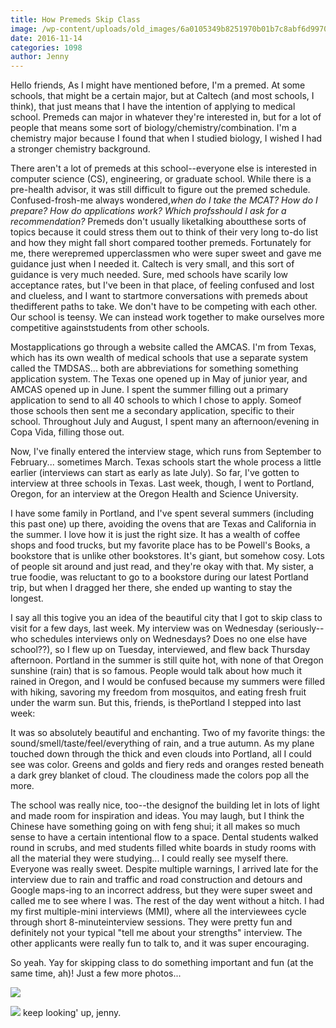 ```yaml
---
title: How Premeds Skip Class
image: /wp-content/uploads/old_images/6a0105349b8251970b01b7c8abf6d9970b-500wi.jpg
date: 2016-11-14
categories: 1098
author: Jenny
---
```


Hello friends,
As I might have mentioned before, I'm a premed. At some schools, that might be a certain major, but at Caltech (and most schools, I think), that just means that I have the intention of applying to medical school. Premeds can major in whatever they're interested in, but for a lot of people that means some sort of biology/chemistry/combination. I'm a chemistry major because I found that when I studied biology, I wished I had a stronger chemistry background.

There aren't a lot of premeds at this school--everyone else is interested in computer science (CS), engineering, or graduate school. While there is a pre-health advisor, it was still difficult to figure out the premed schedule. Confused-frosh-me always wondered,*when do I take the MCAT? How do I prepare? How do applications work? Which profsshould I ask for a recommendation?*
Premeds don't usually liketalking aboutthese sorts of topics because it could stress them out to think of their very long to-do list and how they might fall short compared toother premeds. Fortunately for me, there werepremed upperclassmen who were super sweet and gave me guidance just when I needed it. Caltech is very small, and this sort of guidance is very much needed. Sure, med schools have scarily low acceptance rates, but I've been in that place, of feeling confused and lost and clueless, and I want to startmore conversations with premeds about thedifferent paths to take. We don't have to be competing with each other. Our school is teensy. We can instead work together to make ourselves more competitive againststudents from other schools.

Mostapplications go through a website called the AMCAS. I'm from Texas, which has its own wealth of medical schools that use a separate system called the TMDSAS... both are abbreviations for something something application system. The Texas one opened up in May of junior year, and AMCAS opened up in June. I spent the summer filling out a primary application to send to all 40 schools to which I chose to apply. Someof those schools then sent me a secondary application, specific to their school. Throughout July and August, I spent many an afternoon/evening in Copa Vida, filling those out.

Now, I've finally entered the interview stage, which runs from September to February... sometimes March. Texas schools start the whole process a little earlier (interviews can start as early as late July). So far, I've gotten to interview at three schools in Texas. Last week, though, I went to Portland, Oregon, for an interview at the Oregon Health and Science University.

I have some family in Portland, and I've spent several summers (including this past one) up there, avoiding the ovens that are Texas and California in the summer. I love how it is just the right size. It has a wealth of coffee shops and food trucks, but my favorite place has to be Powell's Books, a bookstore that is unlike other bookstores. It's giant, but somehow cosy. Lots of people sit around and just read, and they're okay with that. My sister, a true foodie, was reluctant to go to a bookstore during our latest Portland trip, but when I dragged her there, she ended up wanting to stay the longest.

I say all this togive you an idea of the beautiful city that I got to skip class to visit for a few days, last week. My interview was on Wednesday (seriously--who schedules interviews only on Wednesdays? Does no one else have school??), so I flew up on Tuesday, interviewed, and flew back Thursday afternoon. Portland in the summer is still quite hot, with none of that Oregon sunshine (rain) that is so famous. People would talk about how much it rained in Oregon, and I would be confused because my summers were filled with hiking, savoring my freedom from mosquitos, and eating fresh fruit under the warm sun. But this, friends, is thePortland I stepped into last week:

It was so absolutely beautiful and enchanting. Two of my favorite things: the sound/smell/taste/feel/everything of rain, and a true autumn. As my plane touched down through the thick and even clouds into Portland, all I could see was color. Greens and golds and fiery reds and oranges rested beneath a dark grey blanket of cloud. The cloudiness made the colors pop all the more.

The school was really nice, too--the designof the building let in lots of light and made room for inspiration and ideas. You may laugh, but I think the Chinese have something going on with feng shui; it all makes so much sense to have a certain intentional flow to a space. Dental students walked round in scrubs, and med students filled white boards in study rooms with all the material they were studying... I could really see myself there. Everyone was really sweet. Despite multiple warnings, I arrived late for the interview due to rain and traffic and road construction and detours and Google maps-ing to an incorrect address, but they were super sweet and called me to see where I was. The rest of the day went without a hitch. I had my first multiple-mini interviews (MMI), where all the interviewees cycle through short 8-minuteinterview sessions. They were pretty fun and definitely not your typical "tell me about your strengths" interview. The other applicants were really fun to talk to, and it was super encouraging.

So yeah. Yay for skipping class to do something important and fun (at the same time, ah)! Just a few more photos...


![](/old_images/6a0105349b8251970b01b7c8abf6dd970b-500wi.jpg)

![](/old_images/caltech_as_it_happens/6a0105349b8251970b01bb094ef0b7970d.jpg)
keep looking' up,
jenny.

